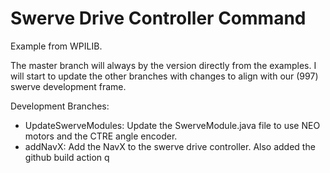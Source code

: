# Swerve Drive Controller Command
Example from WPILIB.

The master branch will always by the version directly from the examples.  I will start to update the other branches with changes to align with our (997) swerve development frame.

Development Branches:

- UpdateSwerveModules:
Update the SwerveModule.java file to use NEO motors and the CTRE angle encoder.
- addNavX:
Add the NavX to the swerve drive controller.
Also added the github build action
q